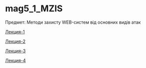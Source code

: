# mag5_1_MZIS

Предмет: Методи захисту WEB-систем від основних видів атак

[Лекция-1](Lekts1.md)

[Лекция-2](Lekts2.md)

[Лекция-3](Lekts3.md)

[Лекция-4](Lekts4.md)